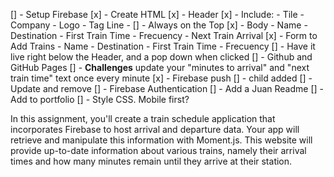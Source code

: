 [] - Setup Firebase
[x] - Create HTML
  [x] - Header
    [x] - Include:
        - Tile
        - Company
        - Logo
        - Tag Line
        - [] - Always on the Top
  [x] - Body - Name - Destination - First Train Time - Frecuency - Next Train Arrival
  [x] - Form to Add Trains - Name - Destination - First Train Time - Frecuency
    [] - Have it live right below the Header, and a pop down when clicked
[] - Github and GitHub Pages
[] - **Challenges** update your "minutes to arrival" and "next train time" text once every minute
[x] - Firebase push
[] - child added
[] - Update and remove
[] - Firebase Authentication
[] - Add a Juan Readme
[] - Add to portfolio
[] - Style CSS.  Mobile first?

In this assignment, you'll create a train schedule application that incorporates Firebase to host arrival and departure data. Your app will retrieve and manipulate this information with Moment.js. This website will provide up-to-date information about various trains, namely their arrival times and how many minutes remain until they arrive at their station.
